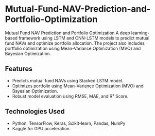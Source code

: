 # Mutual-Fund-NAV-Prediction-and-Portfolio-Optimization
Mutual Fund NAV Prediction and Portfolio Optimization A deep learning-based framework using LSTM and CNN-LSTM models to predict mutual fund NAVs and optimize portfolio allocation. The project also includes portfolio optimization using Mean-Variance Optimization (MVO) and Bayesian Optimization.

## Features
- Predicts mutual fund NAVs using Stacked LSTM model.
- Optimizes portfolio using Mean-Variance Optimization (MVO) and Bayesian Optimization.
- Robust model evaluation using RMSE, MAE, and R² Score.

## Technologies Used
- Python, TensorFlow, Keras, Scikit-learn, Pandas, NumPy
- Kaggle for GPU acceleration.
